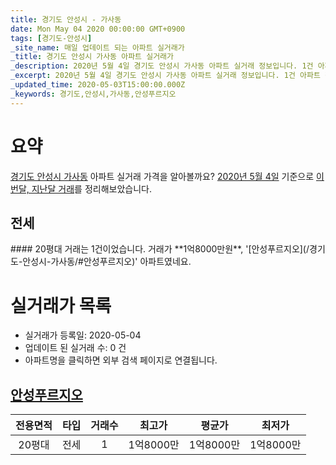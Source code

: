 ```yaml
---
title: 경기도 안성시 - 가사동
date: Mon May 04 2020 00:00:00 GMT+0900
tags: [경기도-안성시]
_site_name: 매일 업데이트 되는 아파트 실거래가
_title: 경기도 안성시 가사동 아파트 실거래가
_description: 2020년 5월 4일 경기도 안성시 가사동 아파트 실거래 정보입니다. 1건 아파트 정보가 있습니다.
_excerpt: 2020년 5월 4일 경기도 안성시 가사동 아파트 실거래 정보입니다. 1건 아파트 정보가 있습니다.
_updated_time: 2020-05-03T15:00:00.000Z
_keywords: 경기도,안성시,가사동,안성푸르지오
---
```





# 요약
<ins>경기도 안성시 가사동</ins> 아파트 실거래 가격을 알아볼까요? <ins>2020년 5월 4일</ins> 기준으로 <ins>이번달, 지난달 거래</ins>를 정리해보았습니다.

## 전세
<div class="container">
<div class="twelve columns" markdown="1">
#### 20평대
거래는 1건이었습니다. 거래가 **1억8000만원**, '[안성푸르지오](/경기도-안성시-가사동/#안성푸르지오)' 아파트였네요.
</div>
</div>



# 실거래가 목록
- 실거래가 등록일: 2020-05-04
- 업데이트 된 실거래 수: 0 건
- 아파트명을 클릭하면 외부 검색 페이지로 연결됩니다.

## [안성푸르지오](#안성푸르지오)

|전용면적|타입|거래수|최고가|평균가|최저가|
|:---:|:---:|:---:|:---:|:---:|:---:|
|20평대|<span class="deal-type-2">전세</span>|1|1억8000만|1억8000만|1억8000만|

<br/>



